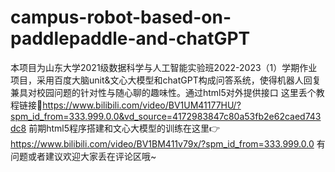 # campus-robot-based-on-paddlepaddle-and-chatGPT
本项目为山东大学2021级数据科学与人工智能实验班2022-2023（1）学期作业项目，采用百度大脑unit&amp;文心大模型和chatGPT构成问答系统，使得机器人回复兼具对校园问题的针对性与随心聊的趣味性。通过html5对外提供接口
这里丢个教程链接🔗https://www.bilibili.com/video/BV1UM41177HU/?spm_id_from=333.999.0.0&vd_source=4172983847c80a53fb2e62caed743dc8
前期html5程序搭建和文心大模型的训练在这里👉https://www.bilibili.com/video/BV1BM411v79x/?spm_id_from=333.999.0.0
有问题或者建议欢迎大家丢在评论区哦~
